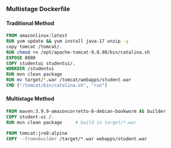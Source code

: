 ### Multistage Dockerfile

#### Traditional Method
```Dockerfile
FROM amazonlinux:latest
RUN yum update && yum install java-17 unzip -y
copy tomcat /tomcat/.
RUN chmod +x /opt/apache-tomcat-9.0.98/bin/catalina.sh 
EXPOSE 8080
COPY studentui studentui/.
WORKDIR /studentui
RUN mvn clean package
RUN mv target/*.war /tomcat/webapps/student.war
CMD ["/tomcat/bin/catalina.sh", "run"]
```

#### Multistage Method
```Dockerfile
FROM maven:3.9.9-amazoncorretto-8-debian-bookworm AS builder
COPY student-ui /.
RUN mvn clean package     # build in target/*.war

FROM tomcat:jre8:alpine
COPY --from=builder /target/*.war webapps/student.war
```


